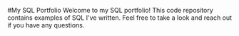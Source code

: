 #My SQL Portfolio
Welcome to my SQL portfolio! This code repository contains examples of SQL I've written. Feel free to take a look and reach out if you have any questions.
